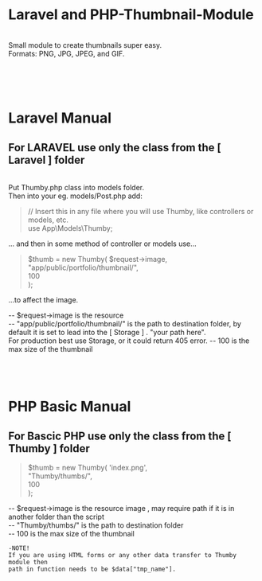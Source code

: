 # Laravel and PHP-Thumbnail-Module 
<br/>
Small module to create thumbnails super easy.<br/>
Formats: PNG, JPG, JPEG, and GIF.

<br/><br/><br/>

# Laravel Manual
## For LARAVEL use only the class from the [ Laravel ] folder

<br/>
  Put Thumby.php class into models folder.<br/>
  Then into your eg. models/Post.php add:<br/>
  
   > // Insert this in any file where you will use Thumby, like controllers or models, etc.<br/>
   > use App\Models\Thumby;<br/>    
  
  ... and then in some method of controller or models use...<br/>

  > $thumb = new Thumby(
      $request->image,                
      "app/public/portfolio/thumbnail/",          
      100                             
    );
    
   ...to affect the image.<br/>
 
   -- $request->image is the resource <br/>
   -- "app/public/portfolio/thumbnail/"  is the path to destination folder, by default it is set to lead into the [ Storage ] . "your path here".<br/>
      For production best use Storage, or it could return 405 error.
   -- 100 is the max size of the thumbnail<br/>
<br/><br/><br/>
    
   
  
# PHP Basic Manual
## For Bascic PHP use only the class from the [ Thumby ] folder


  >$thumb = new Thumby(
    'index.png',           
    "Thumby/thumbs/",       
    100                     
  );
     
  -- $request->image is the resource image , may require path if it is in another folder than the script<br/>
  -- "Thumby/thumbs/"  is the path to destination folder<br/>
  -- 100 is the max size of the thumbnail<br/>

    
    -NOTE!
    If you are using HTML forms or any other data transfer to Thumby module then
    path in function needs to be $data["tmp_name"].
